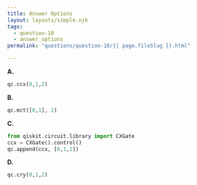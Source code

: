 ```yaml
---
title: Answer Options
layout: layouts/simple.njk
tags:
  - question-10
  - answer_options
permalink: "questions/question-10/{{ page.fileSlug }}.html"

---
```



**A.**
```python
qc.ccx(0,1,2)
```
**B.**
```python
qc.mct([0,1], 2)
```
**C.**
```python 
from qiskit.circuit.library import CXGate
ccx = CXGate().control()
qc.append(ccx, [0,1,2])
```
**D.**
```python
qc.cry(0,1,2)
```
